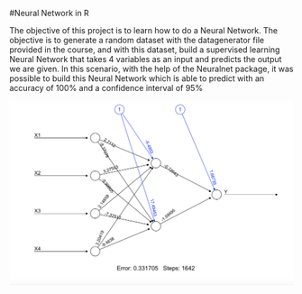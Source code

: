 #Neural Network in R

The objective of this project is to learn how to do a Neural Network. The objective is to generate a random
dataset with the datagenerator file provided in the course, and with this dataset, build a supervised learning Neural 
Network that takes 4 variables as an input and predicts the output we are given. In this scenario, with the help of the 
Neuralnet package, it was possible to build this Neural Network which is able to predict with an accuracy of 100% and a 
confidence interval of 95%

![alt tag](https://github.com/Saulabrm/DMKM/blob/master/Convex%20Optimization/01Neural%20Network%20Assignment/Plot.png)
